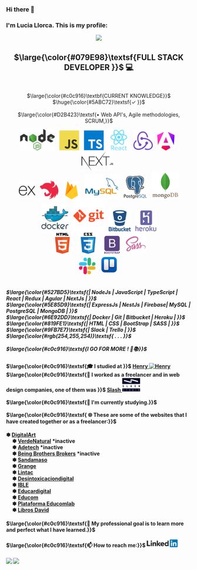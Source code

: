 ### Hi there 👋

<h3>I'm Lucia Llorca. This is my profile:</h3>

<div align="center" valign="middle">
  
  ![](https://github-readme-stats.vercel.app/api/top-langs/?username=Lls28es&theme=highcontrast&layout=compact&hide_border=true&include_all_commits=true&count_private=true&langs_count=50&hide_title=false&card_width=600px&custom_title=Languages%20​​most%20used%20​​in%20​​my%20​​projects%20​​(public))
</div>

<h2 align="center"> $\large{\color{#079E98}\textsf{FULL STACK DEVELOPER }}$ 💻</h2>
   <br/>
<p align="center">$\large{\color{#c0c916}\textbf{CURRENT KNOWLEDGE}}$ $\huge{\color{#5ABC72}\textsf{✓ }}$
   <br/>
   <br/>
  $\large{\color{#D2B423}\textsf{• Web API's, Agile methodologies, SCRUM,}}$ <br/>
</p>

<div align="center" valign="middle">
  <img src="https://github.com/Lls28es/Lls28es/blob/main/img/nodejs3.png" height="58" alt="node">
  &nbsp;
  <img src="https://github.com/Lls28es/Lls28es/blob/main/img/js1.png" height="55" alt="javascript">
   &nbsp;
  <img src="https://github.com/Lls28es/Lls28es/blob/main/img/typescript.png" height="55" alt="typescript">
  &nbsp;
  <img src="https://github.com/Lls28es/Lls28es/blob/main/img/react1.png" height="57" alt="react">
  &nbsp;
  <img src="https://github.com/Lls28es/Lls28es/blob/main/img/redux.png" height="53" alt="redux">
  &nbsp;
  <img src="https://github.com/Lls28es/Lls28es/blob/main/img/angular1.png" height="50" alt="angular">
  &nbsp;
  <img src="https://github.com/Lls28es/Lls28es/blob/main/img/nextjs1.png" height="52" alt="nextjs">
  &nbsp;
 </div>
<div align="center" valign="middle">
  <img src="https://github.com/Lls28es/Lls28es/blob/main/img/express1.png" height="46" alt="expressjs">
  &nbsp;
  <img src="https://github.com/Lls28es/Lls28es/blob/main/img/nestjs1.png" height="50" alt="nestjs">
  &nbsp;
  <img src="https://github.com/Lls28es/Lls28es/blob/main/img/firebase1.png" height="48" alt="firebase">
  &nbsp;
  <img src="https://github.com/Lls28es/Lls28es/blob/main/img/mysql2.png" height="66" alt="mySQL">
  &nbsp;
  <img src="https://github.com/Lls28es/Lls28es/blob/main/img/postgreSQL1.png" height="65" alt="postgreSQL">
  &nbsp;
  <img src="https://github.com/Lls28es/Lls28es/blob/main/img/mongoDB2.png" height="74" alt="mongoDB">
</div>
<div align="center" valign="middle">
  <img src="https://github.com/Lls28es/Lls28es/blob/main/img/docker1.png" height="75" alt="docker">
  &nbsp;
  <img src="https://github.com/Lls28es/Lls28es/blob/main/img/git3.png" height="85" alt="git">
  &nbsp;
  <img src="https://github.com/Lls28es/Lls28es/blob/main/img/bitbucket.png" height="60" alt="bitbucket">
  &nbsp;
  <img src="https://github.com/Lls28es/Lls28es/blob/main/img/heroku1.png" height="58" alt="heroku">
</div>
<div align="center" valign="middle">
  <img src="https://github.com/Lls28es/Lls28es/blob/main/img/html.png" height="58" alt="html">
  &nbsp;
  <img src="https://github.com/Lls28es/Lls28es/blob/main/img/css.png" height="58" alt="css">
  &nbsp;
  <img src="https://github.com/Lls28es/Lls28es/blob/main/img/bootstrap.png" height="50" alt="bootstrap">
  &nbsp;
  <img src="https://github.com/Lls28es/Lls28es/blob/main/img/sass.png" height="55" alt="sass">
</div>
<div align="center" valign="middle">
  <img src="https://github.com/Lls28es/Lls28es/blob/main/img/slack4.png" height="45" alt="slack">
  &nbsp;
  <img src="https://github.com/Lls28es/Lls28es/blob/main/img/trello4.png" height="52" alt="trello">
</div>

<h5>
   <br/>
  $\large{\color{#527BD5}\textsf{| NodeJs | JavaScript | TypeScript |  React | Redux | Agular | NextJs | }}$
   <br/>
  $\large{\color{#5E85D9}\textsf{| ExpressJs | NestJs | Firebase| MySQL | PostgreSQL | MongoDB | }}$
   <br/>
  $\large{\color{#6E92DD}\textsf{| Docker | Git | Bitbucket | Heroku | }}$
   <br/>
  $\large{\color{#819FE1}\textsf{| HTML | CSS | BootStrap | SASS | }}$
   <br/>
  $\large{\color{#9FB7E7}\textsf{| Slack | Trello | }}$
    <br/>
  $\large{\color{#rgb(254,255,254)}\textsf{ . . . }}$
   <br/>  
   <br/>
  $\large{\color{#c0c916}\textsf{I GO FOR MORE ! 🚀📚}}$ 
</h5>

<h4>
  $\large{\color{#c0c916}\textsf{🎓 I studied at }}$  
  <a href="https://www.soyhenry.com" >Henry 
   <img src="https://user-images.githubusercontent.com/69209369/116446907-ce1e0280-a82d-11eb-80e9-202907b7eff6.png" width="40" alt="Henry"> 
  </a>
   <br/>
  $\large{\color{#c0c916}\textsf{💼 I worked as a freelancer and in web design companies, one of them was }}$   
  <a href="https://slashstudio.cl" >Slash 
   <img src="https://github.com/Lls28es/Lls28es/blob/main/img/SlashLogo.png" width="50" alt="SlashStudio"> 
  </a>
   <br/>
   <br/>
  $\large{\color{#c0c916}\textsf{📖 I'm currently studying.}}$ 
   <br/>
   <br/>
  $\large{\color{#c0c916}\textsf{ 🌐 These are some of the websites that I have created together or as a freelancer:}}$
</h4>

<h4>
 ✽ <a href="https://digital-art-frontt.vercel.app/" target="_blank" >DigitalArt </a>
    <br/>&nbsp;&nbsp;&nbsp;&nbsp;
 ✽ <a href="#" target="_blank" >VerdeNatural</a> *inactive
    <br/>&nbsp;&nbsp;&nbsp;&nbsp;
 ✽ <a href="#" target="_blank" >Adetech</a>  *inactive
    <br/>&nbsp;&nbsp;&nbsp;&nbsp;
 ✽ <a href="#" target="_blank" >Being Brothers Brokers</a>  *inactive
    <br/>&nbsp;&nbsp;&nbsp;&nbsp;
 ✽ <a href="https://sandamaso.cl" target="_blank" >Sandamaso</a> 
    <br/>&nbsp;&nbsp;&nbsp;&nbsp;
 ✽ <a href="https://grange.educomlab.com" target="_blank" >Grange</a> 
    <br/>&nbsp;&nbsp;&nbsp;&nbsp;
 ✽ <a href="https://lintac.educomlab.com/" target="_blank" >Lintac</a> 
    <br/>&nbsp;&nbsp;&nbsp;&nbsp;
 ✽ <a href="https://desintoxicaciondigital.cl/" target="_blank" >Desintoxicaciondigital</a> 
    <br/>&nbsp;&nbsp;&nbsp;&nbsp;
 ✽ <a href="https://ible.cl/empresa" target="_blank" >IBLE</a> 
    <br/>&nbsp;&nbsp;&nbsp;&nbsp;
 ✽ <a href="https://educardigital.cl/" target="_blank" >Educardigital</a> 
    <br/>&nbsp;&nbsp;&nbsp;&nbsp;
 ✽ <a href="https://educom-web.vercel.app/" target="_blank" >Educom</a> 
    <br/>&nbsp;&nbsp;&nbsp;&nbsp;
 ✽ <a href="https://plataforma.educomlab.com/auth/login" target="_blank" >Plataforma Educomlab</a> 
    <br/>&nbsp;&nbsp;&nbsp;&nbsp;
 ✽ <a href="https://libros-david.vercel.app" target="_blank" >Libros David</a> 
  </h4>
  
<h4>
  $\large{\color{#c0c916}\textsf{🧠 My professional goal is to learn more and perfect what I have learned.}}$
   <br/>
   <br/>
  $\large{\color{#c0c916}\textsf{📫 How to reach me:}}$  
  <a href="https://www.linkedin.com/in/lucia-llorca" >
    <img src="https://github.com/Lls28es/Lls28es/blob/main/img/linkedin3.png" width="85" alt="linkedin1">
  </a>
<h4>

![](https://github-readme-stats.vercel.app/api?username=Lls28es&theme=highcontrast&hide_border=true&include_all_commits=true&count_private=true)
![](https://github-readme-streak-stats.herokuapp.com/?user=Lls28es&theme=highcontrast&hide_border=true&&include_all_commits=true) 

<!--  https://gist.github.com/luigiMinardi/4574708d404cdf4fe0da7ac6fe2314db#font-styles  -->
<!--  https://github.com/anuraghazra/github-readme-stats?tab=readme-ov-file  -->

